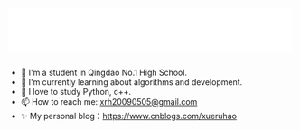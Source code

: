 <h1 align="center">
  <img src="./assets/welcome.svg">
</h1>

- 🔭 I'm a student in Qingdao No.1 High School.
- 🌱 I'm currently learning about algorithms and development.
- 📝 I love to study Python, c++.
- 📫 How to reach me: xrh20090505@gmail.com
- ✨ My personal blog：https://www.cnblogs.com/xueruhao
